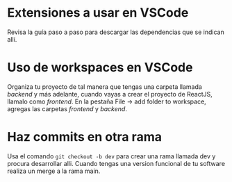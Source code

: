 # Extensiones a usar en VSCode

Revisa la guía paso a paso para descargar las dependencias que se indican allí.

# Uso de workspaces en VSCode

Organiza tu proyecto de tal manera que tengas una carpeta llamada *backend* y más adelante, cuando vayas a crear el proyecto de ReactJS, llamalo como *frontend*. En la pestaña File -> add folder to workspace, agregas las carpetas *frontend* y *backend*.

# Haz commits en otra rama

Usa el comando `git checkout -b dev` para crear una rama llamada dev y procura desarrollar alli. Cuando tengas una version funcional de tu software realiza un merge a la rama main.